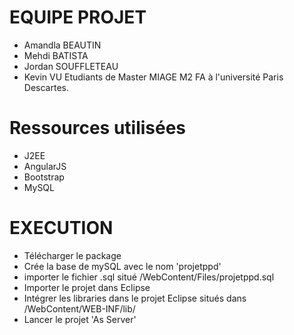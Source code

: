 # EQUIPE PROJET
- Amandla BEAUTIN
- Mehdi BATISTA
- Jordan SOUFFLETEAU
- Kevin VU
Etudiants de Master MIAGE M2 FA à l'université Paris Descartes.

# Ressources utilisées
- J2EE
- AngularJS
- Bootstrap
- MySQL

# EXECUTION
- Télécharger le package
- Crée la base de mySQL avec le nom 'projetppd'
- importer le fichier .sql situé /WebContent/Files/projetppd.sql
- Importer le projet dans Eclipse
- Intégrer les libraries dans le projet Eclipse situés dans /WebContent/WEB-INF/lib/
- Lancer le projet 'As Server'
